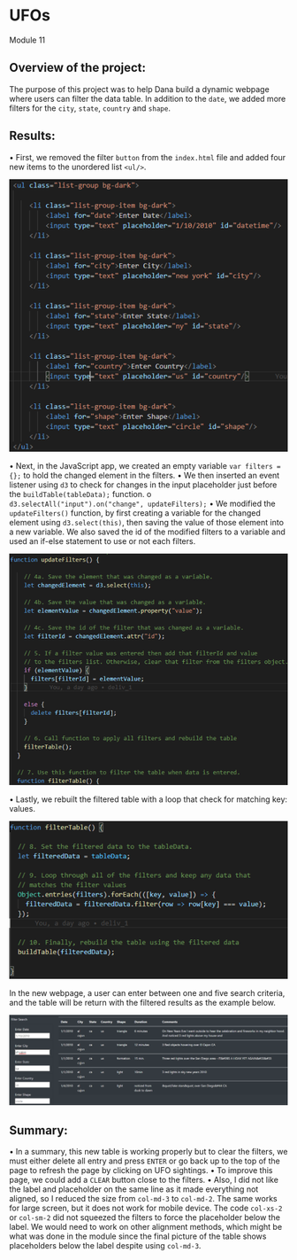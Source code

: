 # UFOs
Module 11

## Overview of the project:
The purpose of this project was to help Dana build a dynamic webpage where users can filter the data table. In addition to the `date`, we added more filters for the `city`, `state`, `country` and `shape`.

## Results:
•	First, we removed the filter `button` from the `index.html` file and added four new items to the unordered list `<ul/>`.

![unordered_list](Resources/unordered_list.png)

•	Next, in the JavaScript app, we created an empty variable `var filters = {};` to hold the changed element in the filters.
•	We then inserted an event listener using `d3` to check for changes in the input placeholder just before the `buildTable(tableData);` function.
o	`d3.selectAll("input").on("change", updateFilters);`
•	We modified the `updateFilters()` function, by first creating a variable for the changed element using `d3.select(this)`, then saving the value of those element into a new variable. We also saved the id of the modified filters to a variable and used an if-else statement to use or not each filters.

![updateFilters](Resources/updateFilters.png)

•	Lastly, we rebuilt the filtered table with a loop that check for matching key: values. 

![filterTable](Resources/filterTable.png)

In the new webpage, a user can enter between one and five search criteria, and the table will be return with the filtered results as the example below.

![table_example](Resources/table_example.png)

## Summary:
•	In a summary, this new table is working properly but to clear the filters, we must either delete all entry and press `ENTER` or go back up to the top of the page to refresh the page by clicking on UFO sightings. 
•	To improve this page, we could add a `CLEAR` button close to the filters.
•	Also, I did not like the label and placeholder on the same line as it made everything not aligned, so I reduced the size from `col-md-3` to `col-md-2`. The same works for large screen, but it does not work for mobile device. The code `col-xs-2` or `col-sm-2` did not squeezed the filters to force the placeholder below the label. We would need to work on other alignment methods, which might be what was done in the module since the final picture of the table shows placeholders below the label despite using `col-md-3`.
